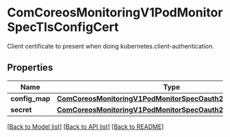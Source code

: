 # ComCoreosMonitoringV1PodMonitorSpecTlsConfigCert

Client certificate to present when doing kubernetes.client-authentication.
## Properties
Name | Type | Description | Notes
------------ | ------------- | ------------- | -------------
**config_map** | [**ComCoreosMonitoringV1PodMonitorSpecOauth2ClientIdConfigMap**](ComCoreosMonitoringV1PodMonitorSpecOauth2ClientIdConfigMap.md) |  | [optional] 
**secret** | [**ComCoreosMonitoringV1PodMonitorSpecOauth2ClientIdSecret**](ComCoreosMonitoringV1PodMonitorSpecOauth2ClientIdSecret.md) |  | [optional] 

[[Back to Model list]](../README.md#documentation-for-models) [[Back to API list]](../README.md#documentation-for-api-endpoints) [[Back to README]](../README.md)


